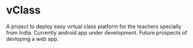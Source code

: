 # vClass
A project to deploy easy virtual class platform for the teachers specially from India.
Currently android app under development.
Future prospects of devloping a web app.
